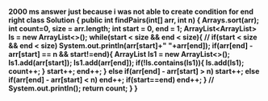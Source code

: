 **2000 ms answer just because i was not able to create condition for end right
class Solution {
public int findPairs(int[] arr, int n) {
Arrays.sort(arr);
int count=0, size = arr.length;
int start = 0, end = 1;
ArrayList<ArrayList<Integer>> ls = new ArrayList<>();
while(start < size && end < size){
// if(start < size && end < size) System.out.println(arr[start]+" "+arr[end]);
if(arr[end] - arr[start] == n && start!=end){
ArrayList<Integer> ls1 = new ArrayList<>();
ls1.add(arr[start]);
ls1.add(arr[end]);
if(!ls.contains(ls1)){
ls.add(ls1);
count++;
}
start++;
end++;
}
else if(arr[end] - arr[start] > n) start++;
else if(arr[end] - arr[start] < n) end++;
if(start==end) end++;
}
// System.out.println();
return count;
}
}**